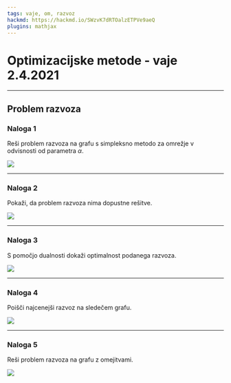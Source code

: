 ```yaml
---
tags: vaje, om, razvoz
hackmd: https://hackmd.io/SWzvK7dRTOalzETPVe9aeQ
plugins: mathjax
---
```

# Optimizacijske metode - vaje 2.4.2021

---

## Problem razvoza

### Naloga 1

Reši problem razvoza na grafu s simpleksno metodo za omrežje v odvisnosti od parametra $\alpha$.

![](https://jaanos.github.io/optimizacijske-metode/zapiski/2021/2021-04-02/razvoz4.png)

---

### Naloga 2

Pokaži, da problem razvoza nima dopustne rešitve.

![](https://jaanos.github.io/optimizacijske-metode/zapiski/2021/2021-04-02/razvoz5.png)

---

### Naloga 3

S pomočjo dualnosti dokaži optimalnost podanega razvoza.

![](https://jaanos.github.io/optimizacijske-metode/zapiski/2021/2021-04-02/razvoz6.png)

---

### Naloga 4

Poišči najcenejši razvoz na sledečem grafu.

![](https://jaanos.github.io/optimizacijske-metode/zapiski/2021/2021-04-02/razvoz7.png)

---

### Naloga 5

Reši problem razvoza na grafu z omejitvami.

![](https://jaanos.github.io/optimizacijske-metode/zapiski/2021/2021-04-02/razvoz8.png)